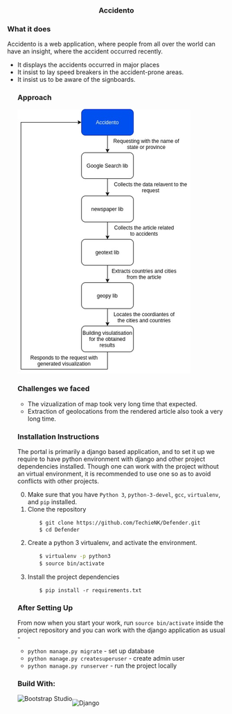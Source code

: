 <h3 align="center">Accidento</h3>

### What it does
<p> Accidento is a web application, where people from all over the world can have an insight, where the accident occurred recently.</p>
<ul>
 <li>It displays the accidents occurred in major places</li>
 <li>It insist to lay speed breakers in the accident-prone areas.</li>
 <li>It insist us to be aware of the signboards.</li>

### Approach
![](https://github.com/Techipeeyon/Images/raw/main/icons/Untitled%20Diagram.jpg)
 
 
### Challenges we faced
<ul>
 <li>The vizualization of map took very long time that expected.</li>
 <li>Extraction of geolocations from the rendered article also took a very long time.</li>
</ul>
 

### Installation Instructions
The portal is primarily a django based application, and to set it up we require to have 
python environment with django and other project dependencies installed. Though one can
work with the project without an virtual environment,  it is recommended to use one so 
as to avoid conflicts with other projects.

0. Make sure that you have `Python 3`, `python-3-devel`, `gcc`, `virtualenv`, and `pip` installed.     
1. Clone the repository

 ```
        $ git clone https://github.com/TechieNK/Defender.git
        $ cd Defender
 ```
2. Create a python 3 virtualenv, and activate the environment.
 ```bash
        $ virtualenv -p python3
        $ source bin/activate
 ```   
3. Install the project dependencies
 ```
        $ pip install -r requirements.txt
 ```
### After Setting Up
From now when you start your work, run ``source bin/activate`` inside the project repository and you can work with the django application as usual - 

* `python manage.py migrate` - set up database
* `python manage.py createsuperuser` - create admin user
* `python manage.py runserver`  - run the project locally

### Build With: 
<img align="left" alt="Bootstrap Studio" width="auto" height="100px" src="https://upload.wikimedia.org/wikipedia/commons/thumb/9/92/Bootstrap_Studio_Logo.png/240px-Bootstrap_Studio_Logo.png" />
<img align="left" alt="Django" width="auto" height="70px" style="margin-top:10px" src="https://www.djangoproject.com/m/img/logos/django-logo-negative.png" />

        
